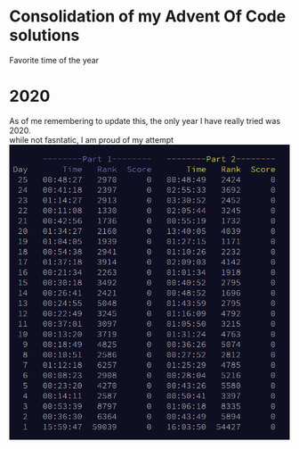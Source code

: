 # Consolidation of my Advent Of Code solutions
Favorite time of the year


# 2020
As of me remembering to update this, the only year I have really tried was 2020.  
while not fasntatic, I am proud of my attempt
![GitHub Logo](https://github.com/AlexBoyle/AdventOfCode/blob/integration/2020/Results.PNG)
